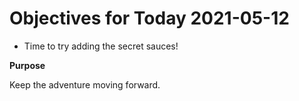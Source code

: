 # Objectives for Today 2021-05-12

- Time to try adding the secret sauces!

**Purpose**

Keep the adventure moving forward.
